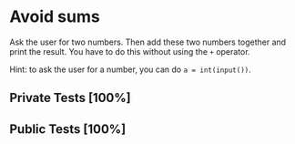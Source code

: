 # Avoid sums

Ask the user for two numbers. Then add these two numbers together and print the result. You have to do this without using the `+` operator.


Hint: to ask the user for a number, you can do `a = int(input())`.



## Private Tests [100%]

## Public Tests [100%]
